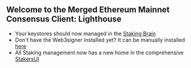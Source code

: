 ## Welcome to the Merged Ethereum Mainnet Consensus Client: Lighthouse

- Your keystores should now managed in the [Staking Brain](http://brain.web3signer.dappnode) 
- Don't have the Web3signer installed yet? It can be manually installed [here](http://my.dappnode/installer/dnp/web3signer.dnp.dappnode.eth)
- All Staking management now has a new home in the comprehensive [StakersUI](http://my.dappnode/stakers/ethereum)

